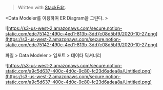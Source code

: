 


> Written with [StackEdit](https://stackedit.io/).


<Data Modeler를 이용하여 ER Diagram을 그린다. >

![https://s3-us-west-2.amazonaws.com/secure.notion-static.com/edc75142-490c-4ed1-813b-3dd7c08d5bf9/2020-10-27.png](https://s3-us-west-2.amazonaws.com/secure.notion-static.com/edc75142-490c-4ed1-813b-3dd7c08d5bf9/2020-10-27.png)

파일 > Data Modeler > 임포트 > 데이타 딕셔너리

![https://s3-us-west-2.amazonaws.com/secure.notion-static.com/a9c5d637-400c-4d0c-9c80-fc23d6adea8a/Untitled.png](https://s3-us-west-2.amazonaws.com/secure.notion-static.com/a9c5d637-400c-4d0c-9c80-fc23d6adea8a/Untitled.png)
<!--stackedit_data:
eyJoaXN0b3J5IjpbLTIwNDI4ODA2MzJdfQ==
-->